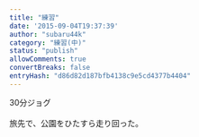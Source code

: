 ```yaml
---
title: "練習"
date: '2015-09-04T19:37:39'
author: "subaru44k"
category: "練習(中)"
status: "publish"
allowComments: true
convertBreaks: false
entryHash: "d86d82d187bfb4138c9e5cd4377b4404"
---
```

30分ジョグ<br>
<br>
旅先で、公園をひたすら走り回った。
